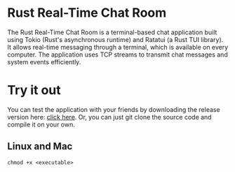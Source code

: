# Rust Real-Time Chat Room
The Rust Real-Time Chat Room is a terminal-based chat application built using Tokio (Rust's asynchronous runtime) and Ratatui (a Rust TUI library). It allows real-time messaging through a terminal, which is available on every computer. The application uses TCP streams to transmit chat messages and system events efficiently.

# Try it out
You can test the application with your friends by downloading the release version here: [click here](https://github.com/Jazzcort/Rust_RealTime_Chat/releases/tag/v1.0.0). Or, you can just git clone the source code and compile it on your own.
## Linux and Mac
```shell
chmod +x <executable>
```